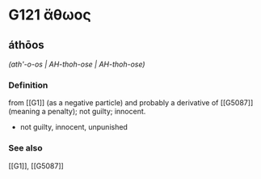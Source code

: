 # G121 ἄθωος

## áthōos

_(ath'-o-os | AH-thoh-ose | AH-thoh-ose)_

### Definition

from [[G1]] (as a negative particle) and probably a derivative of [[G5087]] (meaning a penalty); not guilty; innocent.

- not guilty, innocent, unpunished

### See also

[[G1]], [[G5087]]

